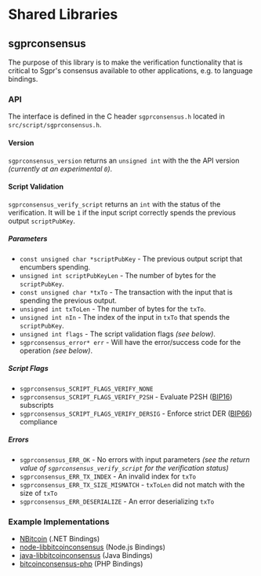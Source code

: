 Shared Libraries
================

## sgprconsensus

The purpose of this library is to make the verification functionality that is critical to Sgpr's consensus available to other applications, e.g. to language bindings.

### API

The interface is defined in the C header `sgprconsensus.h` located in  `src/script/sgprconsensus.h`.

#### Version

`sgprconsensus_version` returns an `unsigned int` with the the API version *(currently at an experimental `0`)*.

#### Script Validation

`sgprconsensus_verify_script` returns an `int` with the status of the verification. It will be `1` if the input script correctly spends the previous output `scriptPubKey`.

##### Parameters
- `const unsigned char *scriptPubKey` - The previous output script that encumbers spending.
- `unsigned int scriptPubKeyLen` - The number of bytes for the `scriptPubKey`.
- `const unsigned char *txTo` - The transaction with the input that is spending the previous output.
- `unsigned int txToLen` - The number of bytes for the `txTo`.
- `unsigned int nIn` - The index of the input in `txTo` that spends the `scriptPubKey`.
- `unsigned int flags` - The script validation flags *(see below)*.
- `sgprconsensus_error* err` - Will have the error/success code for the operation *(see below)*.

##### Script Flags
- `sgprconsensus_SCRIPT_FLAGS_VERIFY_NONE`
- `sgprconsensus_SCRIPT_FLAGS_VERIFY_P2SH` - Evaluate P2SH ([BIP16](https://github.com/bitcoin/bips/blob/master/bip-0016.mediawiki)) subscripts
- `sgprconsensus_SCRIPT_FLAGS_VERIFY_DERSIG` - Enforce strict DER ([BIP66](https://github.com/bitcoin/bips/blob/master/bip-0066.mediawiki)) compliance

##### Errors
- `sgprconsensus_ERR_OK` - No errors with input parameters *(see the return value of `sgprconsensus_verify_script` for the verification status)*
- `sgprconsensus_ERR_TX_INDEX` - An invalid index for `txTo`
- `sgprconsensus_ERR_TX_SIZE_MISMATCH` - `txToLen` did not match with the size of `txTo`
- `sgprconsensus_ERR_DESERIALIZE` - An error deserializing `txTo`

### Example Implementations
- [NBitcoin](https://github.com/NicolasDorier/NBitcoin/blob/master/NBitcoin/Script.cs#L814) (.NET Bindings)
- [node-libbitcoinconsensus](https://github.com/bitpay/node-libbitcoinconsensus) (Node.js Bindings)
- [java-libbitcoinconsensus](https://github.com/dexX7/java-libbitcoinconsensus) (Java Bindings)
- [bitcoinconsensus-php](https://github.com/Bit-Wasp/bitcoinconsensus-php) (PHP Bindings)

